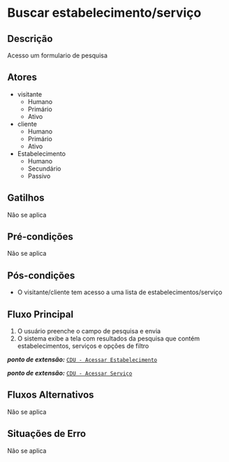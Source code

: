 # Buscar estabelecimento/serviço

## Descrição

Acesso um formulario de pesquisa

## Atores

- visitante
  - Humano
  - Primário
  - Ativo
- cliente
  - Humano
  - Primário
  - Ativo
- Estabelecimento
  - Humano
  - Secundário
  - Passivo

## Gatilhos

Não se aplica

## Pré-condições

Não se aplica

## Pós-condições

- O visitante/cliente tem acesso a uma lista de estabelecimentos/serviço

## Fluxo Principal

1. O usuário preenche o campo de pesquisa e envia
1. O sistema exibe a tela com resultados da pesquisa que contém estabelecimentos, serviços e  opções de filtro

_**ponto de extensão:**_
[`CDU - Acessar Estabelecimento`](./CDU-AcessarEstabelecimento.md)

_**ponto de extensão:**_
[`CDU - Acessar Serviço`](./CDU-AcessarServico.md)

## Fluxos Alternativos

Não se aplica

## Situações de Erro

Não se aplica
